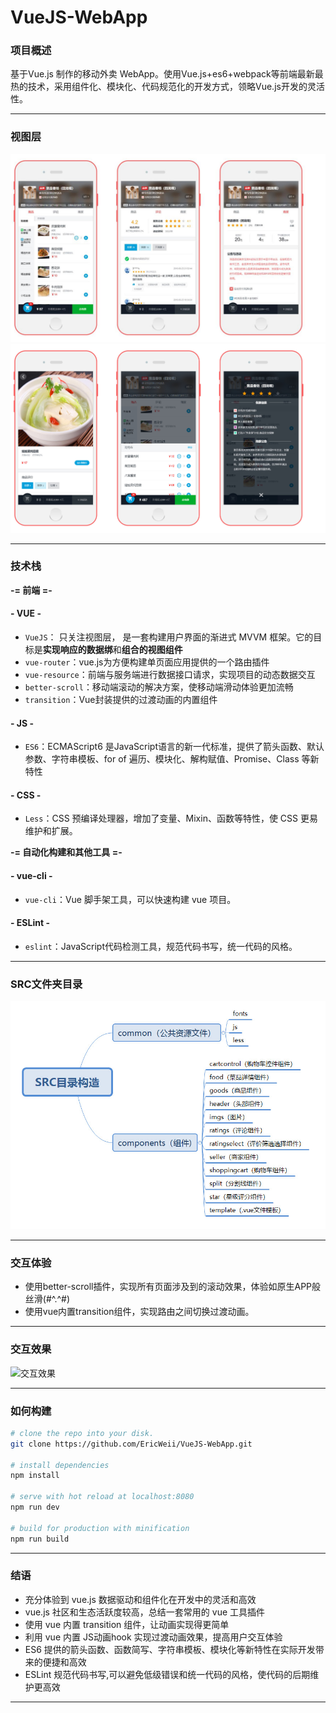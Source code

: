 # VueJS-WebApp

### 项目概述 
基于Vue.js 制作的移动外卖 WebApp。使用Vue.js+es6+webpack等前端最新最热的技术，采用组件化、模块化、代码规范化的开发方式，领略Vue.js开发的灵活性。
  
---
### 视图层 
![视图层预览](https://raw.githubusercontent.com/EricWeii/IMG/master/preview/%E6%89%8B%E6%9C%BA%E6%95%88%E6%9E%9C%E5%9B%BE2-T2.jpg)
![视图层预览](https://raw.githubusercontent.com/EricWeii/IMG/master/preview/%E6%89%8B%E6%9C%BA%E6%95%88%E6%9E%9C%E5%9B%BE3.jpg)

---
### 技术栈 

**-= 前端 =-**
#### - VUE -

- `VueJS`： 只关注视图层， 是一套构建用户界面的渐进式 MVVM 框架。它的目标是**实现响应的数据绑**和**组合的视图组件**
- `vue-router`：vue.js为方便构建单页面应用提供的一个路由插件
- `vue-resource`：前端与服务端进行数据接口请求，实现项目的动态数据交互
- `better-scroll`：移动端滚动的解决方案，使移动端滑动体验更加流畅
- `transition`：Vue封装提供的过渡动画的内置组件

#### - JS -
- `ES6`：ECMAScript6 是JavaScript语言的新一代标准，提供了箭头函数、默认参数、字符串模板、for of 遍历、模块化、解构赋值、Promise、Class 等新特性

#### - CSS -

- `Less`：CSS 预编译处理器，增加了变量、Mixin、函数等特性，使 CSS 更易维护和扩展。

**-= 自动化构建和其他工具 =-**
#### - vue-cli -
- `vue-cli`：Vue 脚手架工具，可以快速构建 vue 项目。

#### - ESLint -
- `eslint`：JavaScript代码检测工具，规范代码书写，统一代码的风格。
---
### SRC文件夹目录 

![SRC文件夹目录 ](https://raw.githubusercontent.com/EricWeii/IMG/d49d2a08f9c293d292a5b4b693c19e6beb670321/preview/SRC%E7%9B%AE%E5%BD%95%E7%BB%93%E6%9E%84.jpg)

---
### 交互体验 

- 使用better-scroll插件，实现所有页面涉及到的滚动效果，体验如原生APP般丝滑(#^.^#)
- 使用vue内置transition组件，实现路由之间切换过渡动画。

---
### 交互效果 

![交互效果](https://github.com/EricWeii/IMG/blob/d49d2a08f9c293d292a5b4b693c19e6beb670321/preview/webapp.gif)

---
### 如何构建 

``` bash
# clone the repo into your disk.
git clone https://github.com/EricWeii/VueJS-WebApp.git

# install dependencies
npm install

# serve with hot reload at localhost:8080
npm run dev

# build for production with minification
npm run build
```

---
### 结语 

- 充分体验到 vue.js 数据驱动和组件化在开发中的灵活和高效
- vue.js 社区和生态活跃度较高，总结一套常用的 vue 工具插件
- 使用 vue 内置 transition 组件，让动画实现得更简单
- 利用 vue 内置 JS动画hook 实现过渡动画效果，提高用户交互体验
- ES6 提供的箭头函数、函数简写、字符串模板、模块化等新特性在实际开发带来的便捷和高效
- ESLint 规范代码书写,可以避免低级错误和统一代码的风格，使代码的后期维护更高效

---
